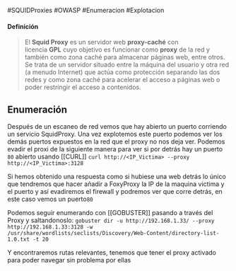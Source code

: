#SQUIDProxies #OWASP #Enumeracion #Explotacion 

#### Definición
>El **Squid Proxy** es un servidor web **proxy-caché** con licencia **GPL** cuyo objetivo es funcionar como **proxy** de la red y también como zona caché para almacenar páginas web, entre otros. Se trata de un servidor situado entre la máquina del usuario y otra red (a menudo Internet) que actúa como protección separando las dos redes y como zona caché para acelerar el acceso a páginas web o poder restringir el acceso a contenidos.

## Enumeración

Después de un escaneo de red vemos que hay abierto un puerto corriendo un servicio SquidProxy. Una vez explotemos este puerto podemos ver los demás puertos expuestos en la red que el proxy no nos deja ver.
Podemos evadir el proxi de la siguiente manera para ver si por detrás hay un puerto `80` abierto usando [[CURL]]
`curl http://<IP_Victima> --proxy http://<IP_Victima>:3128`

Si hemos obtenido una respuesta como si hubiese una web detrás lo único que tendremos que hacer añadir a FoxyProxy la IP de la maquina victima y el puerto y así evadiremos el firewall y podremos ver que corre detrás, en este caso vemos un puerto`80` 

Podemos seguir enumerando con [[GOBUSTER]] pasando a través del Proxy y saltandonoslo:
`gobuster dir -u http://192.168.1.33/ --proxy http://192.168.1.33:3128 -w /usr/share/wordlists/seclists/Discovery/Web-Content/directory-list-1.0.txt -t 20`

Y encontraremos rutas relevantes, tenemos que tener el proxy activado para poder navegar sin problema por ellas
